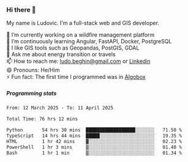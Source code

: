 ### Hi there 👋

My name is Ludovic. I'm a full-stack web and GIS developer.

 🔭 I’m currently working on a wildfire management platform<br/>
 🌱 I’m continuously learning Angular, FastAPI, Docker, PostgreSQL<br/>
 👯 I like GIS tools such as Geopandas, PostGIS, GDAL<br/>
 💬 Ask me about energy transition or travels<br/>
 📫 How to reach me: ludo.beghin@gmail.com or [Linkedin](https://www.linkedin.com/in/ludovic-beghin/)<br/>
 😄 Pronouns: He/Him<br/>
 ⚡ Fun fact: The first time I programmed was in [Algobox](https://fr.wikipedia.org/wiki/Algobox)<br/>

##### Programming stats
<!--START_SECTION:waka-->

```txt
From: 12 March 2025 - To: 11 April 2025

Total Time: 76 hrs 12 mins

Python       54 hrs 30 mins  ██████████████████░░░░░░░   71.50 %
TypeScript   14 hrs 44 mins  █████░░░░░░░░░░░░░░░░░░░░   19.35 %
HTML         1 hr 42 mins    ▓░░░░░░░░░░░░░░░░░░░░░░░░   02.23 %
PowerShell   1 hr 3 mins     ▒░░░░░░░░░░░░░░░░░░░░░░░░   01.40 %
Bash         1 hr 1 min      ▒░░░░░░░░░░░░░░░░░░░░░░░░   01.34 %
```

<!--END_SECTION:waka-->
